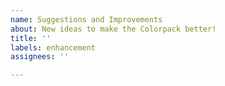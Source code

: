 ```yaml
---
name: Suggestions and Improvements
about: New ideas to make the Colorpack better!
title: ''
labels: enhancement
assignees: ''

---
```



